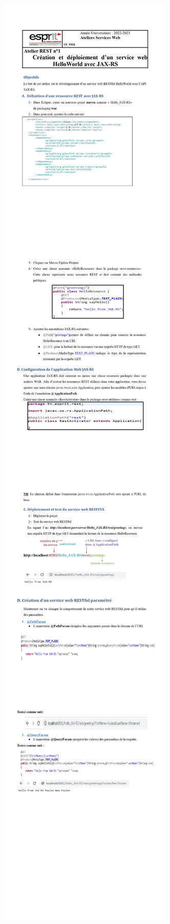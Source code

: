 ![alt text](https://github.com/badi3a/ModulesWS/blob/atelier1-JaxRS/helloJaxRS/Atelier1-Hello%20JAX-RS_page-0001.jpg)
![alt text](https://github.com/badi3a/ModulesWS/blob/atelier1-JaxRS/helloJaxRS/Atelier1-Hello%20JAX-RS_page-0002.jpg)
![alt text](https://github.com/badi3a/ModulesWS/blob/atelier1-JaxRS/helloJaxRS/Atelier1-Hello%20JAX-RS_page-0003.jpg)
![alt text](https://github.com/badi3a/ModulesWS/blob/atelier1-JaxRS/helloJaxRS/Atelier1-Hello%20JAX-RS_page-0004.jpg)
